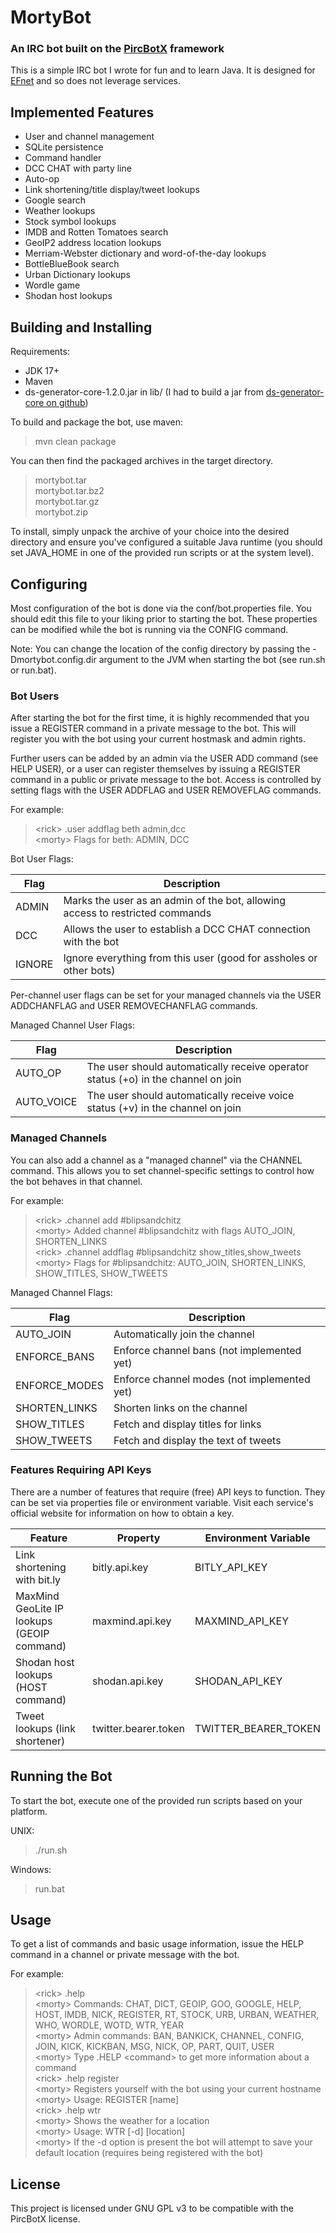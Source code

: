 # MortyBot

### An IRC bot built on the [PircBotX](https://github.com/pircbotx/pircbotx) framework

This is a simple IRC bot I wrote for fun and to learn Java. It is designed for [EFnet](http://www.efnet.org) and so does not leverage services.

## Implemented Features

* User and channel management
* SQLite persistence
* Command handler
* DCC CHAT with party line
* Auto-op
* Link shortening/title display/tweet lookups
* Google search
* Weather lookups
* Stock symbol lookups
* IMDB and Rotten Tomatoes search
* GeoIP2 address location lookups
* Merriam-Webster dictionary and word-of-the-day lookups
* BottleBlueBook search
* Urban Dictionary lookups
* Wordle game
* Shodan host lookups

## Building and Installing

Requirements:

* JDK 17+
* Maven
* ds-generator-core-1.2.0.jar in lib/ (I had to build a jar from [ds-generator-core on github](https://github.com/yuchengxin/mybatis-ds-generator))

To build and package the bot, use maven:

> mvn clean package

You can then find the packaged archives in the target directory.

> mortybot.tar<br>
> mortybot.tar.bz2<br>
> mortybot.tar.gz<br>
> mortybot.zip<br>

To install, simply unpack the archive of your choice into the desired directory and ensure you've configured a suitable Java runtime (you should set JAVA_HOME in one of the provided run scripts or at the system level).

## Configuring

Most configuration of the bot is done via the conf/bot.properties file. You should edit this file to your liking prior to starting the bot. These properties can be modified while the bot is running via the CONFIG command.

Note: You can change the location of the config directory by passing the -Dmortybot.config.dir argument to the JVM when starting the bot (see run.sh or run.bat).

### Bot Users

After starting the bot for the first time, it is highly recommended that you issue a REGISTER command in a private message to the bot. This will register you with the bot using your current hostmask and admin rights.

Further users can be added by an admin via the USER ADD command (see HELP USER), or a user can register themselves by issuing a REGISTER command in a public or private message to the bot. Access is controlled by setting flags with the USER ADDFLAG and USER REMOVEFLAG commands.

For example:

> &lt;rick&gt; .user addflag beth admin,dcc<br/>
> &lt;morty&gt; Flags for beth: ADMIN, DCC<br/>

Bot User Flags:

| Flag   | Description                                                                       |
|--------|-----------------------------------------------------------------------------------|
| ADMIN  | Marks the user as an admin of the bot, allowing access to restricted commands     |
| DCC    | Allows the user to establish a DCC CHAT connection with the bot                   |
| IGNORE | Ignore everything from this user (good for assholes or other bots)                |

Per-channel user flags can be set for your managed channels via the USER ADDCHANFLAG and USER REMOVECHANFLAG commands.

Managed Channel User Flags:

| Flag       | Description                                                                       |
|------------|-----------------------------------------------------------------------------------|
| AUTO_OP    | The user should automatically receive operator status (+o) in the channel on join |
| AUTO_VOICE | The user should automatically receive voice status (+v) in the channel on join    |

### Managed Channels

You can also add a channel as a "managed channel" via the CHANNEL command. This allows you to set channel-specific settings to control how the bot behaves in that channel.

For example:

> &lt;rick&gt; .channel add #blipsandchitz<br/>
> &lt;morty&gt; Added channel #blipsandchitz with flags AUTO_JOIN, SHORTEN_LINKS<br/>
> &lt;rick&gt; .channel addflag #blipsandchitz show_titles,show_tweets<br/>
> &lt;morty&gt; Flags for #blipsandchitz: AUTO_JOIN, SHORTEN_LINKS, SHOW_TITLES, SHOW_TWEETS<br/>

Managed Channel Flags:

| Flag          | Description                                 |
|---------------|---------------------------------------------|
| AUTO_JOIN     | Automatically join the channel              |
| ENFORCE_BANS  | Enforce channel bans (not implemented yet)  |
| ENFORCE_MODES | Enforce channel modes (not implemented yet) |
| SHORTEN_LINKS | Shorten links on the channel                |
| SHOW_TITLES   | Fetch and display titles for links          |
| SHOW_TWEETS   | Fetch and display the text of tweets        |

### Features Requiring API Keys

There are a number of features that require (free) API keys to function. They can be set via properties file or environment variable. Visit each service's official website for information on how to obtain a key.

| Feature                                    | Property             | Environment Variable |
|--------------------------------------------|----------------------|----------------------|
| Link shortening with bit.ly                | bitly.api.key        | BITLY_API_KEY        |
| MaxMind GeoLite IP lookups (GEOIP command) | maxmind.api.key      | MAXMIND_API_KEY      |
| Shodan host lookups (HOST command)         | shodan.api.key       | SHODAN_API_KEY       |
| Tweet lookups (link shortener)             | twitter.bearer.token | TWITTER_BEARER_TOKEN |

## Running the Bot

To start the bot, execute one of the provided run scripts based on your platform.

UNIX:

> ./run.sh

Windows:

> run.bat

## Usage

To get a list of commands and basic usage information, issue the HELP command in a channel or private message with the bot.

For example:

> &lt;rick&gt; .help<br/>
> &lt;morty&gt; Commands: CHAT, DICT, GEOIP, GOO, GOOGLE, HELP, HOST, IMDB, NICK, REGISTER, RT, STOCK, URB, URBAN, WEATHER, WHO, WORDLE, WOTD, WTR, YEAR<br/>
> &lt;morty&gt; Admin commands: BAN, BANKICK, CHANNEL, CONFIG, JOIN, KICK, KICKBAN, MSG, NICK, OP, PART, QUIT, USER<br/>
> &lt;morty&gt; Type .HELP &lt;command&gt; to get more information about a command<br/>
> &lt;rick&gt; .help register<br/>
> &lt;morty&gt; Registers yourself with the bot using your current hostname<br/>
> &lt;morty&gt; Usage: REGISTER &#91;name&#93;<br/>
> &lt;rick&gt; .help wtr<br/>
> &lt;morty&gt; Shows the weather for a location<br/>
> &lt;morty&gt; Usage: WTR &#91;-d&#93; &#91;location&#93;<br/>
> &lt;morty&gt; If the -d option is present the bot will attempt to save your default location (requires being registered with the bot)

## License

This project is licensed under GNU GPL v3 to be compatible with the PircBotX license.
